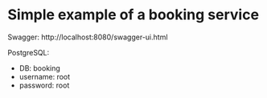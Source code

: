 # Simple example of a booking service
Swagger: http://localhost:8080/swagger-ui.html

PostgreSQL:
- DB: booking
- username: root
- password: root

